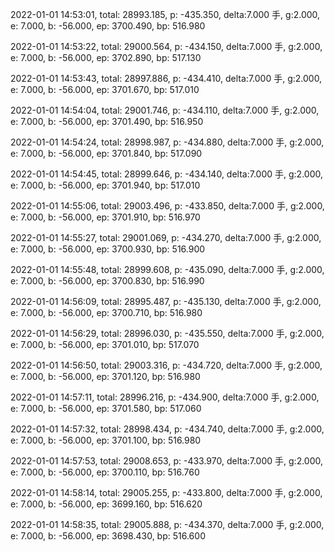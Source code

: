 2022-01-01 14:53:01, total: 28993.185, p: -435.350, delta:7.000 手, g:2.000, e: 7.000, b: -56.000, ep: 3700.490, bp: 516.980

2022-01-01 14:53:22, total: 29000.564, p: -434.150, delta:7.000 手, g:2.000, e: 7.000, b: -56.000, ep: 3702.890, bp: 517.130

2022-01-01 14:53:43, total: 28997.886, p: -434.410, delta:7.000 手, g:2.000, e: 7.000, b: -56.000, ep: 3701.670, bp: 517.010

2022-01-01 14:54:04, total: 29001.746, p: -434.110, delta:7.000 手, g:2.000, e: 7.000, b: -56.000, ep: 3701.490, bp: 516.950

2022-01-01 14:54:24, total: 28998.987, p: -434.880, delta:7.000 手, g:2.000, e: 7.000, b: -56.000, ep: 3701.840, bp: 517.090

2022-01-01 14:54:45, total: 28999.646, p: -434.140, delta:7.000 手, g:2.000, e: 7.000, b: -56.000, ep: 3701.940, bp: 517.010

2022-01-01 14:55:06, total: 29003.496, p: -433.850, delta:7.000 手, g:2.000, e: 7.000, b: -56.000, ep: 3701.910, bp: 516.970

2022-01-01 14:55:27, total: 29001.069, p: -434.270, delta:7.000 手, g:2.000, e: 7.000, b: -56.000, ep: 3700.930, bp: 516.900

2022-01-01 14:55:48, total: 28999.608, p: -435.090, delta:7.000 手, g:2.000, e: 7.000, b: -56.000, ep: 3700.830, bp: 516.990

2022-01-01 14:56:09, total: 28995.487, p: -435.130, delta:7.000 手, g:2.000, e: 7.000, b: -56.000, ep: 3700.710, bp: 516.980

2022-01-01 14:56:29, total: 28996.030, p: -435.550, delta:7.000 手, g:2.000, e: 7.000, b: -56.000, ep: 3701.010, bp: 517.070

2022-01-01 14:56:50, total: 29003.316, p: -434.720, delta:7.000 手, g:2.000, e: 7.000, b: -56.000, ep: 3701.120, bp: 516.980

2022-01-01 14:57:11, total: 28996.216, p: -434.900, delta:7.000 手, g:2.000, e: 7.000, b: -56.000, ep: 3701.580, bp: 517.060

2022-01-01 14:57:32, total: 28998.434, p: -434.740, delta:7.000 手, g:2.000, e: 7.000, b: -56.000, ep: 3701.100, bp: 516.980

2022-01-01 14:57:53, total: 29008.653, p: -433.970, delta:7.000 手, g:2.000, e: 7.000, b: -56.000, ep: 3700.110, bp: 516.760

2022-01-01 14:58:14, total: 29005.255, p: -433.800, delta:7.000 手, g:2.000, e: 7.000, b: -56.000, ep: 3699.160, bp: 516.620

2022-01-01 14:58:35, total: 29005.888, p: -434.370, delta:7.000 手, g:2.000, e: 7.000, b: -56.000, ep: 3698.430, bp: 516.600